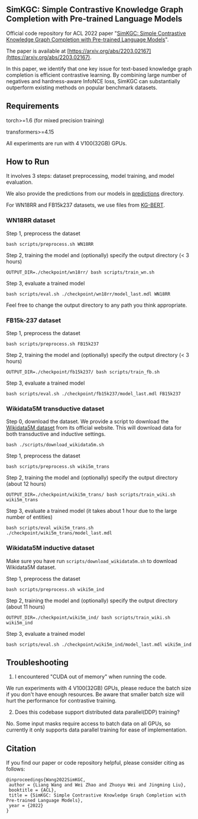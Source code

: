 ## SimKGC: Simple Contrastive Knowledge Graph Completion with Pre-trained Language Models

Official code repository for ACL 2022 paper 
"[SimKGC: Simple Contrastive Knowledge Graph Completion with Pre-trained Language Models](https://arxiv.org/pdf/2203.02167)".

The paper is available at [https://arxiv.org/abs/2203.02167](https://arxiv.org/abs/2203.02167).

In this paper,
we identify that one key issue for text-based knowledge graph completion is efficient contrastive learning.
By combining large number of negatives and hardness-aware InfoNCE loss,
SimKGC can substantially outperform existing methods on popular benchmark datasets.

## Requirements

torch>=1.6 (for mixed precision training)

transformers>=4.15

All experiments are run with 4 V100(32GB) GPUs.

## How to Run

It involves 3 steps: dataset preprocessing, model training, and model evaluation.

We also provide the predictions from our models in [predictions](predictions/) directory.

For WN18RR and FB15k237 datasets, we use files from [KG-BERT](https://github.com/yao8839836/kg-bert).

### WN18RR dataset

Step 1, preprocess the dataset
```
bash scripts/preprocess.sh WN18RR
```

Step 2, training the model and (optionally) specify the output directory (< 3 hours)
```
OUTPUT_DIR=./checkpoint/wn18rr/ bash scripts/train_wn.sh
```

Step 3, evaluate a trained model
```
bash scripts/eval.sh ./checkpoint/wn18rr/model_last.mdl WN18RR
```

Feel free to change the output directory to any path you think appropriate.

### FB15k-237 dataset

Step 1, preprocess the dataset
```
bash scripts/preprocess.sh FB15k237
```

Step 2, training the model and (optionally) specify the output directory (< 3 hours)
```
OUTPUT_DIR=./checkpoint/fb15k237/ bash scripts/train_fb.sh
```

Step 3, evaluate a trained model
```
bash scripts/eval.sh ./checkpoint/fb15k237/model_last.mdl FB15k237
```

### Wikidata5M transductive dataset

Step 0, download the dataset. 
We provide a script to download the [Wikidata5M dataset](https://deepgraphlearning.github.io/project/wikidata5m) from its official website.
This will download data for both transductive and inductive settings.
```
bash ./scripts/download_wikidata5m.sh
```

Step 1, preprocess the dataset
```
bash scripts/preprocess.sh wiki5m_trans
```

Step 2, training the model and (optionally) specify the output directory (about 12 hours)
```
OUTPUT_DIR=./checkpoint/wiki5m_trans/ bash scripts/train_wiki.sh wiki5m_trans
```

Step 3, evaluate a trained model (it takes about 1 hour due to the large number of entities)
```
bash scripts/eval_wiki5m_trans.sh ./checkpoint/wiki5m_trans/model_last.mdl
```

### Wikidata5M inductive dataset

Make sure you have run `scripts/download_wikidata5m.sh` to download Wikidata5M dataset.

Step 1, preprocess the dataset
```
bash scripts/preprocess.sh wiki5m_ind
```

Step 2, training the model and (optionally) specify the output directory (about 11 hours)
```
OUTPUT_DIR=./checkpoint/wiki5m_ind/ bash scripts/train_wiki.sh wiki5m_ind
```

Step 3, evaluate a trained model
```
bash scripts/eval.sh ./checkpoint/wiki5m_ind/model_last.mdl wiki5m_ind
```

## Troubleshooting

1. I encountered "CUDA out of memory" when running the code.

We run experiments with 4 V100(32GB) GPUs, please reduce the batch size if you don't have enough resources. 
Be aware that smaller batch size will hurt the performance for contrastive training. 

2. Does this codebase support distributed data parallel(DDP) training?

No. Some input masks require access to batch data on all GPUs, 
so currently it only supports data parallel training for ease of implementation.

## Citation

If you find our paper or code repository helpful, please consider citing as follows:

```
@inproceedings{Wang2022SimKGC,
 author = {Liang Wang and Wei Zhao and Zhuoyu Wei and Jingming Liu},
 booktitle = {ACL},
 title = {SimKGC: Simple Contrastive Knowledge Graph Completion with Pre-trained Language Models},
 year = {2022}
}
```
